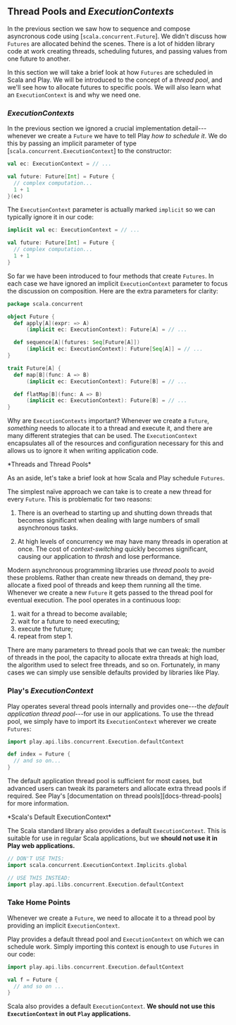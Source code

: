 ## Thread Pools and *ExecutionContexts*

In the previous section we saw how to sequence and compose asyncronous code using [`scala.concurrent.Future`]. We didn't discuss how `Futures` are allocated behind the scenes. There is a lot of hidden library code at work creating threads, scheduling futures, and passing values from one future to another.

In this section we will take a brief look at how `Futures` are scheduled in Scala and Play. We will be introduced to the concept of a *thread pool*, and we'll see how to allocate futures to specific pools. We will also learn what an `ExecutionContext` is and why we need one.

### *ExecutionContexts*

In the previous section we ignored a crucial implementation detail---whenever we create a `Future` we have to tell Play *how to schedule it*. We do this by passing an implicit parameter of type [`scala.concurrent.ExecutionContext`] to the constructor:

~~~ scala
val ec: ExecutionContext = // ...

val future: Future[Int] = Future {
  // complex computation...
  1 + 1
}(ec)
~~~

The `ExecutionContext` parameter is actually marked `implicit` so we can typically ignore it in our code:

~~~ scala
implicit val ec: ExecutionContext = // ...

val future: Future[Int] = Future {
  // complex computation...
  1 + 1
}
~~~

So far we have been introduced to four methods that create `Futures`. In each case we have ignored an implicit `ExecutionContext` parameter to focus the discussion on composition. Here are the extra parameters for clarity:

~~~ scala
package scala.concurrent

object Future {
  def apply[A](expr: => A)
      (implicit ec: ExecutionContext): Future[A] = // ...

  def sequence[A](futures: Seq[Future[A]])
      (implicit ec: ExecutionContext): Future[Seq[A]] = // ...
}

trait Future[A] {
  def map[B](func: A => B)
      (implicit ec: ExecutionContext): Future[B] = // ...

  def flatMap[B](func: A => B)
      (implicit ec: ExecutionContext): Future[B] = // ...
}
~~~

Why are `ExecutionContexts` important? Whenever we create a `Future`, *something* needs to allocate it to a thread and execute it, and there are many different strategies that can be used. The `ExecutionContext` encapsulates all of the resources and configuration necessary for this and allows us to ignore it when writing application code.

<div class="callout callout-info">
*Threads and Thread Pools*

As an aside, let's take a brief look at how Scala and Play schedule `Futures`.

The simplest naïve approach we can take is to create a new thread for every `Future`. This is problematic for two reasons:

 1. There is an overhead to starting up and shutting down threads that becomes significant when dealing with large numbers of small asynchronous tasks.

 2. At high levels of concurrency we may have many threads in operation at once. The cost of *context-switching* quickly becomes significant, causing our application to *thrash* and lose performance.

Modern asynchronous programming libraries use *thread pools* to avoid these problems. Rather than create new threads on demand, they pre-allocate a fixed pool of threads and keep them running all the time. Whenever we create a new `Future` it gets passed to the thread pool for eventual execution. The pool operates in a continuous loop:

 1. wait for a thread to become available;
 2. wait for a future to need executing;
 3. execute the future;
 4. repeat from step 1.

There are many parameters to thread pools that we can tweak: the number of threads in the pool, the capacity to allocate extra threads at high load, the algorithm used to select free threads, and so on. Fortunately, in many cases we can simply use sensible defaults provided by libraries like Play.
</div>

### Play's *ExecutionContext*

Play operates several thread pools internally and provides one---the *default application thread pool*---for use in our applications. To use the thread pool, we simply have to import its `ExecutionContext` wherever we create `Futures`:

~~~ scala
import play.api.libs.concurrent.Execution.defaultContext

def index = Future {
  // and so on...
}
~~~

The default application thread pool is sufficient for most cases, but advanced users can tweak its parameters and allocate extra thread pools if required. See Play's [documentation on thread pools][docs-thread-pools] for more information.

<div class="callout callout-danger">
*Scala's Default ExecutionContext*

The Scala standard library also provides a default `ExecutionContext`. This is suitable for use in regular Scala applications, but we **should not use it in Play web applications.**

~~~ scala
// DON'T USE THIS:
import scala.concurrent.ExecutionContext.Implicits.global

// USE THIS INSTEAD:
import play.api.libs.concurrent.Execution.defaultContext
~~~
</div>

### Take Home Points

Whenever we create a `Future`, we need to allocate it to a thread pool by providing an implicit `ExecutionContext`.

Play provides a default thread pool and `ExecutionContext` on which we can schedule work. Simply importing this context is enough to use `Futures` in our code:

~~~ scala
import play.api.libs.concurrent.Execution.defaultContext

val f = Future {
  // and so on ...
}
~~~

Scala also provides a default `ExecutionContext`. **We should not use this `ExecutionContext` in out `Play` applications.**
